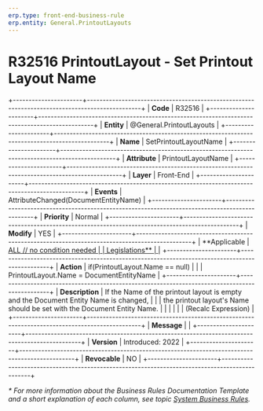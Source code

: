 ```yaml
---
erp.type: front-end-business-rule
erp.entity: General.PrintoutLayouts
---
```


# R32516 PrintoutLayout - Set Printout Layout Name
+----------------------+-----------------------------------------------------------------------------------------------+
| **Code**             | R32516                                                                                        |
+----------------------+-----------------------------------------------------------------------------------------------+
| **Entity**           | @General.PrintoutLayouts                                                                      |
+----------------------+-----------------------------------------------------------------------------------------------+
| **Name**             | SetPrintoutLayoutName                                                                         |
+----------------------+-----------------------------------------------------------------------------------------------+
| **Attribute**        | PrintoutLayoutName                                                                            |
+----------------------+-----------------------------------------------------------------------------------------------+
| **Layer**            | Front-End                                                                                     |
+----------------------+-----------------------------------------------------------------------------------------------+
| **Events**           | AttributeChanged(DocumentEntityName)                                                          |
+----------------------+-----------------------------------------------------------------------------------------------+
| **Priority**         | Normal                                                                                        |
+----------------------+-----------------------------------------------------------------------------------------------+
| **Modify**           | YES                                                                                           |
+----------------------+-----------------------------------------------------------------------------------------------+
| **Applicable         | [ALL // no condition needed                                                                   |
| Legislations**       | ](xref:applicable-legislations)                                                               |
+----------------------+-----------------------------------------------------------------------------------------------+
| **Action**           | if(PrintoutLayout.Name == null)                                                               |
|                      | PrintoutLayout.Name = DocumentEntityName                                                      |
+----------------------+-----------------------------------------------------------------------------------------------+
| **Description**      | If the Name of the printout layout is empty and the Document Entity Name is changed,          |
|                      | the printout layout's Name should be set with the Document Entity Name.                       |
|                      |                                                                                               |
|                      | (Recalc Expression)                                                                           |
+----------------------+-----------------------------------------------------------------------------------------------+
| **Message**          |                                                                                               |
+----------------------+-----------------------------------------------------------------------------------------------+
| **Version**          | Introduced: 2022                                                                              |
+----------------------+-----------------------------------------------------------------------------------------------+
| **Revocable**        | NO                                                                                            |
+----------------------+-----------------------------------------------------------------------------------------------+

*\* For more information about the Business Rules Documentation Template and a short explanation of each column, see
topic [System Business Rules](../templates/template-description-system-business-rules.md).*
